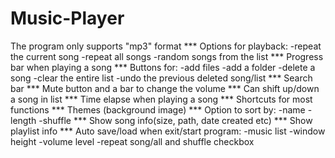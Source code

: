# Music-Player

The program only supports "mp3" format
*** Options for playback:
	-repeat the current song
	-repeat all songs
	-random songs from the list
*** Progress bar when playing a song
*** Buttons for:
	-add files
	-add a folder
	-delete a song
	-clear the entire list
	-undo the previous deleted song/list
*** Search bar
*** Mute button and a bar to change the volume
*** Can shift up/down a song in list
*** Time elapse when playing a song
*** Shortcuts for most functions
*** Themes (background image)
*** Option to sort by:
	-name
	-length
	-shuffle
*** Show song info(size, path, date created etc)
*** Show playlist info
*** Auto save/load when exit/start program:
	-music list
	-window height
	-volume level
	-repeat song/all and shuffle checkbox
